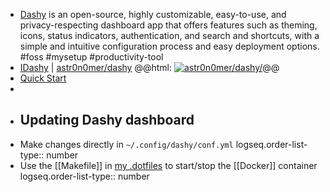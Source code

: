 - [Dashy](https://dashy.to/) is an open-source, highly customizable, easy-to-use, and privacy-respecting dashboard app that offers features such as theming, icons, status indicators, authentication, and search and shortcuts, with a simple and intuitive configuration process and easy deployment options. #foss #mysetup #productivity-tool
- [IDashy](https://idashy.vercel.app/) | [astr0n0mer/dashy](https://github.com/astr0n0mer/dashy)
  @@html: <a href="https://github.com/astr0n0mer/dashy/"><img src="https://github-readme-stats-astronomer.vercel.app/api/pin/?username=astr0n0mer&repo=dashy&theme=tokyonight" alt="astr0n0mer/dashy/"/></a>@@
- [Quick Start](https://dashy.to/docs/quick-start/)
-
- ## Updating Dashy dashboard
- Make changes directly in `~/.config/dashy/conf.yml`
  logseq.order-list-type:: number
- Use the [[Makefile]] in [my .dotfiles](https://github.com/astr0n0mer/.dotfiles/blob/main/.config/dashy/Makefile) to start/stop the [[Docker]] container
  logseq.order-list-type:: number